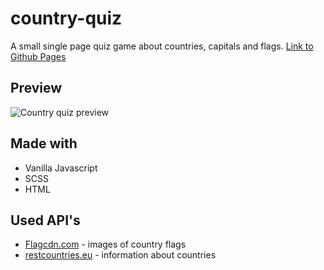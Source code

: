 # country-quiz
A small single page quiz game about countries, capitals and flags. <a href="https://puphs.github.io/country-quiz/index.html" target="_blank">Link to Github Pages</a>

## Preview
<img src="https://media3.giphy.com/media/Tqnm8p2kaDRxL439pP/giphy.gif" alt="Country quiz preview"/>

## Made with
* Vanilla Javascript
* SCSS
* HTML

## Used API's
* <a href="https://flagcdn.com/">Flagcdn.com</a> - images of country flags
* <a href="http://restcountries.eu/">restcountries.eu</a> - information about countries


